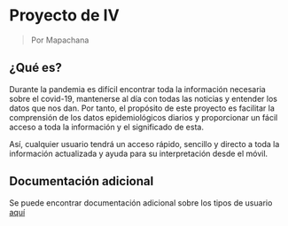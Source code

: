 # Proyecto de IV

> Por Mapachana

## ¿Qué es?

Durante la pandemia es difícil encontrar toda la información necesaria sobre el covid-19, mantenerse al día con todas las noticias y entender los datos que nos dan. Por tanto, el propósito de este proyecto es facilitar la comprensión de los datos epidemiológicos diarios y proporcionar un fácil acceso a toda la información y el significado de esta.

Así, cualquier usuario tendrá un acceso rápido, sencillo y directo a toda la información actualizada y ayuda para su interpretación desde el móvil.

## Documentación adicional

Se puede encontrar documentación adicional sobre los tipos de usuario [aquí](https://github.com/Mapachana/Proyecto-IV/blob/Objetivo-1/docs/objetivo1.md)